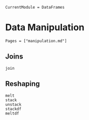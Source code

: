 ```@meta
CurrentModule = DataFrames
```

# Data Manipulation

```@index
Pages = ["manipulation.md"]
```

## Joins

```@docs
join
```

## Reshaping

```@docs
melt
stack
unstack
stackdf
meltdf
```
